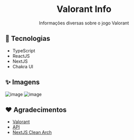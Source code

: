 <h1 align="center">Valorant Info</h1>
<p align="center">Informações diversas sobre o jogo Valorant</p>

## 🚀 Tecnologias

- TypeScript
- ReactJS
- NextJS
- Chakra UI

## :sparkles: Imagens

![image](https://user-images.githubusercontent.com/59753526/217694519-2e53f1b0-9a38-49ed-a1e3-d77dc0361d93.png)
![image](https://user-images.githubusercontent.com/59753526/217694737-010cfea0-bb19-4a0f-86aa-336f249a1c1b.png)


## :heart: Agradecimentos

- [Valorant](https://playvalorant.com/pt-br/)
- [API](https://valorant-api.com/)
- [NextJS Clean Arch](https://www.youtube.com/watch?v=ewEFpEgaSdg)
